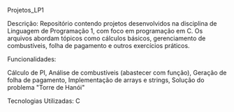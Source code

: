 Projetos_LP1

Descrição: Repositório contendo projetos desenvolvidos na disciplina de Linguagem de Programação 1, com foco em programação em C. Os arquivos abordam tópicos como cálculos básicos, gerenciamento de combustíveis, folha de pagamento e outros exercícios práticos.

Funcionalidades:

Cálculo de PI, Análise de combustíveis (abastecer com função), Geração de folha de pagamento, Implementação de arrays e strings, Solução do problema "Torre de Hanói"

Tecnologias Utilizadas: C
